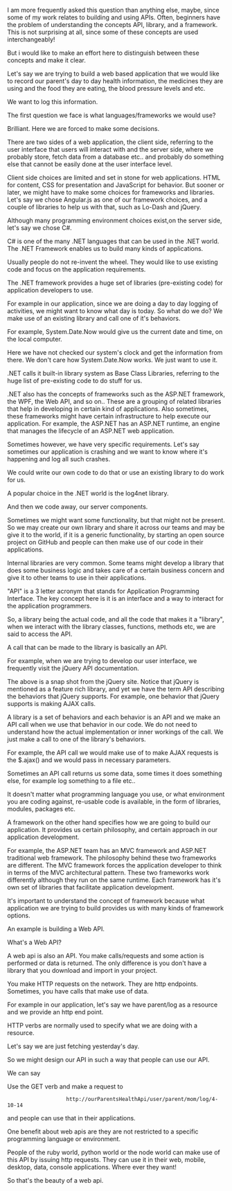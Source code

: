 I am more frequently asked this question than anything else, maybe, since some of my work relates to building and using APIs. Often, beginners have the problem of understanding the concepts API, library, and a framework. This is not surprising at all, since some of these concepts are used interchangeably!

But i would like to make an effort here  to distinguish between these concepts and make it clear.

Let's say we are trying to build a web based application that we would like to record our parent's day to day health information, the medicines they are using and the food they are eating, the blood pressure levels and etc.

We want to log this information.

The first question we face is what languages/frameworks we would use?

Brilliant. Here we are forced to make some decisions.

There are two sides of a web application, the client side, referring to the user interface that users will interact with and the server side, where we probably store, fetch data from a database etc.. and probably do something else that cannot be easily done at the user interface level.

Client side choices are limited and set in stone for web applications.  HTML for content, CSS for presentation and JavaScript for behavior. But sooner or later, we might have to make some choices for frameworks and libraries. Let's say we chose Angular.js as one of our framework choices, and a couple of libraries to help us with that, such as Lo-Dash and jQuery.

Although many programming environment choices exist,on the server side, let's say we chose C#.

C# is one of the many .NET languages that can be used in the .NET world. The .NET Framework enables us to build many kinds of applications.

Usually people do not re-invent the wheel. They would like to use existing code and focus on the application requirements.

The .NET framework provides a huge set of libraries (pre-existing code) for application developers to use.

For example in our application, since we are doing a day to day logging of activities, we might want to know what day is today. So what do we do? We make use of an existing library and call one of it's behaviors.

For example, System.Date.Now would give us the current date and time, on the local computer.

Here we have not checked our system's clock and get the information from there. We don't care how System.Date.Now works. We just want to use it.

.NET calls it built-in library system as Base Class Libraries, referring to the huge list of pre-existing code to do stuff for us.

.NET also has the concepts of frameworks such as the ASP.NET framework, the WPF, the Web API, and so on.. These are a grouping of related libraries that help in developing in certain kind of applications. Also sometimes, these frameworks might have certain infrastructure to help execute our application. For example, the ASP.NET has an ASP.NET runtime, an engine that manages the lifecycle of an ASP.NET web application.

Sometimes however, we have very specific requirements. Let's say sometimes our application is crashing and we want to know where it's happening and log all such crashes.

We could write our own code to do that or use an existing library to do work for us.

A popular choice in the .NET world is the log4net library.

And then we code away, our server components.

Sometimes we might want some functionality, but that might not be present. So we may create our own library and share it across our teams and may be give it to the world, if it is a generic functionality, by starting an open source project on GitHub and people can then make use of our code in their applications.

Internal libraries are very common. Some teams might develop a library that does some business logic and takes care of a certain business concern and give it to other teams to use in their applications.

"API" is a 3 letter acronym that stands for Application Programming Interface. The key concept here is it is an interface and a way to interact for the application programmers.

So, a library being the actual code, and all the code that makes it a "library", when we interact with the library classes, functions, methods etc, we are said to access the API.

A call that can be made to the library is basically an API.

For example, when we are trying to develop our user interface, we frequently visit the jQuery API documentation.




The above is a snap shot from the jQuery site. Notice that jQuery is mentioned as a feature rich library, and yet we have the term API describing the behaviors that jQuery supports. For example, one behavior that jQuery supports is making AJAX calls.

A library is a set of behaviors and each behavior is an API and we make an API call when we use that behavior in our code. We do not need to understand how the actual implementation or inner workings of the call. We just make a call to one of the library's behaviors.

For example, the API call we would make use of to make AJAX requests is the $.ajax() and we would pass in necessary parameters.

Sometimes an API call returns us some data, some times it does something else, for example log something to a file etc..

It doesn't matter what programming language you use, or what environment you are coding against, re-usable code is available, in the form of libraries, modules, packages etc.

A framework on the other hand specifies how we are going to build our application. It provides us certain philosophy, and certain approach in our application development.

For example, the ASP.NET team has an MVC framework and ASP.NET traditional web framework. The philosophy behind these two frameworks are different. The MVC framework forces the application developer to think in terms of the MVC architectural pattern. These two frameworks work differently although they run on the same runtime. Each framework has it's own set of libraries that facilitate application development.

It's important to understand the concept of framework because what application we are trying to build provides us with many kinds of framework options.

An example is building a Web API.

What's a Web API?

A web api is also an API. You make calls/requests and some action is performed or data is returned. The only difference is you don't have a library that you download and import in your project.

You make HTTP requests on the network. They are http endpoints. Sometimes, you  have calls that make use of data.

For example in our application, let's say we have parent/log as a resource and we provide an http end point.

HTTP verbs are normally used to specify what we are doing with a resource.

Let's say we are just fetching yesterday's day.

So we might design our API in such a way that people can use our API.

We can say

Use the GET verb and make a request to

                       http://ourParentsHealthApi/user/parent/mom/log/4-10-14

and people can use that in their applications.

One benefit about web apis are they are not restricted to a specific programming language or environment.

People of the ruby world, python world or the node world can make use of this API by issuing http requests.
They can use it in their web, mobile, desktop, data, console applications. Where ever they want!

So that's the beauty of a web api.

